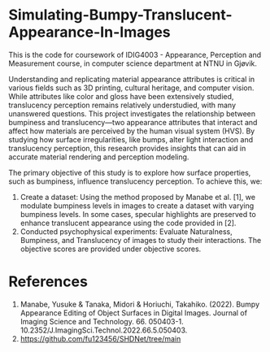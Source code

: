 # Simulating-Bumpy-Translucent-Appearance-In-Images

This is the code for coursework of IDIG4003 - Appearance, Perception and Measurement course, in computer science department at NTNU in Gjøvik.


Understanding and replicating material appearance attributes is critical in various fields such as 3D printing, cultural heritage, and computer vision. While attributes like color and gloss have been extensively studied, translucency perception remains relatively understudied, with many unanswered questions. This project investigates the relationship between bumpiness and translucency—two appearance attributes that interact and affect how materials are perceived by the human visual system (HVS). By studying how surface irregularities, like bumps, alter light interaction and translucency perception, this research provides insights that can aid in accurate material rendering and perception modeling.

The primary objective of this study is to explore how surface properties, such as bumpiness, influence translucency perception. To achieve this, we:

1. Create a dataset: Using the method proposed by Manabe et al. [1], we modulate bumpiness levels in images to create a dataset with varying bumpiness levels. In some cases, specular highlights are preserved to enhance translucent appearance using the code provided in [2].
2. Conducted psychophysical experiments: Evaluate Naturalness, Bumpiness, and Translucency of images to study their interactions. The objective scores are provided under objective scores.

# References
1. Manabe, Yusuke & Tanaka, Midori & Horiuchi, Takahiko. (2022). Bumpy Appearance Editing of Object Surfaces in Digital Images. Journal of Imaging Science and Technology. 66. 050403-1. 10.2352/J.ImagingSci.Technol.2022.66.5.050403.
2. https://github.com/fu123456/SHDNet/tree/main
